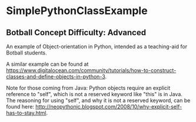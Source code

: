 # SimplePythonClassExample
## Botball Concept Difficulty: Advanced
An example of Object-orientation in Python, intended as a teaching-aid for Botball students.

A similar example can be found at https://www.digitalocean.com/community/tutorials/how-to-construct-classes-and-define-objects-in-python-3.

Note for those coming from Java: Python objects require an explicit reference to "self", which is not a reserved keyword like "this" is in Java. The reasoning for using "self", and why it is not a reserved keyword, can be found here:
http://neopythonic.blogspot.com/2008/10/why-explicit-self-has-to-stay.html.
